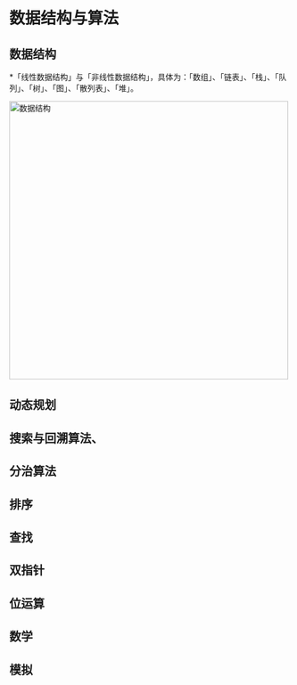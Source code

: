 # 数据结构与算法

## 数据结构

*「线性数据结构」与「非线性数据结构」，具体为：「数组」、「链表」、「栈」、「队列」、「树」、「图」、「散列表」、「堆」。

 <img src="https://user-images.githubusercontent.com/56160038/168428267-68ae535b-f573-4f49-9316-4082e59706cd.png" width = "500" alt="数据结构" align=center />
 
 ## 动态规划
 
 ## 搜索与回溯算法、
 
 ## 分治算法
 
 ## 排序
 
 ## 查找
 
 ## 双指针
 
 ## 位运算
 
 ## 数学
 
 ## 模拟

  
